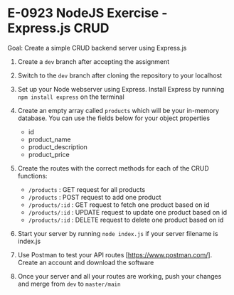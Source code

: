 # E-0923 NodeJS Exercise - Express.js CRUD

Goal: Create a simple CRUD backend server using Express.js

1. Create a `dev` branch after accepting the assignment
2. Switch to the `dev` branch after cloning the repository to your localhost
3. Set up your Node webserver using Express. Install Express by running `npm install express` on the terminal
4. Create an empty array called `products` which will be your in-memory database. You can use the fields below for your object properties

    - id
    - product_name
    - product_description
    - product_price

6. Create the routes with the correct methods for each of the CRUD functions:

    - `/products` : GET request for all products
    - `/products` : POST request to add one product
    - `/products/:id` : GET request to fetch one product based on id
    - `/products/:id` : UPDATE request to update one product based on id
    - `/products/:id` : DELETE request to delete one product based on id

7. Start your server by running `node index.js` if your server filename is index.js
8. Use Postman to test your API routes [https://www.postman.com/]. Create an account and download the software
9. Once your server and all your routes are working, push your changes and merge from `dev` to `master/main`
